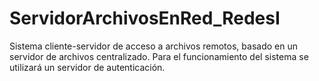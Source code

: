 ServidorArchivosEnRed_RedesI
============================

Sistema cliente-servidor de acceso a archivos remotos, basado en un servidor de archivos centralizado. Para el funcionamiento del sistema se utilizará un servidor de autenticación.
